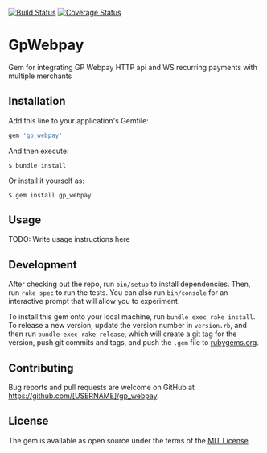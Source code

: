 [![Build Status](https://travis-ci.com/lubosch/gp_webpay.svg?branch=master)](https://travis-ci.com/lubosch/gp_webpay)
[![Coverage Status](https://codecov.io/gh/lubosch/gp_webpay/branch/master/graph/badge.svg)](https://codecov.io/gh/lubosch/gp_webpay)

# GpWebpay

Gem for integrating GP Webpay HTTP api and WS recurring payments with multiple merchants

## Installation

Add this line to your application's Gemfile:

```ruby
gem 'gp_webpay'
```

And then execute:

    $ bundle install

Or install it yourself as:

    $ gem install gp_webpay

## Usage

TODO: Write usage instructions here

## Development

After checking out the repo, run `bin/setup` to install dependencies. Then, run `rake spec` to run the tests. You can also run `bin/console` for an interactive prompt that will allow you to experiment.

To install this gem onto your local machine, run `bundle exec rake install`. To release a new version, update the version number in `version.rb`, and then run `bundle exec rake release`, which will create a git tag for the version, push git commits and tags, and push the `.gem` file to [rubygems.org](https://rubygems.org).

## Contributing

Bug reports and pull requests are welcome on GitHub at https://github.com/[USERNAME]/gp_webpay.


## License

The gem is available as open source under the terms of the [MIT License](https://opensource.org/licenses/MIT).
